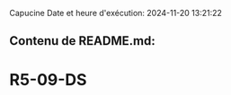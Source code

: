 Capucine
Date et heure d'exécution: 2024-11-20 13:21:22

Contenu de README.md:
---------------------
# R5-09-DS